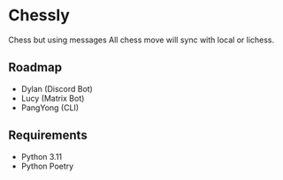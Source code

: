 # Chessly

Chess but using messages
All chess move will sync with local or lichess.

## Roadmap
- Dylan (Discord Bot)
- Lucy (Matrix Bot)
- PangYong (CLI)

## Requirements
- Python 3.11
- Python Poetry
